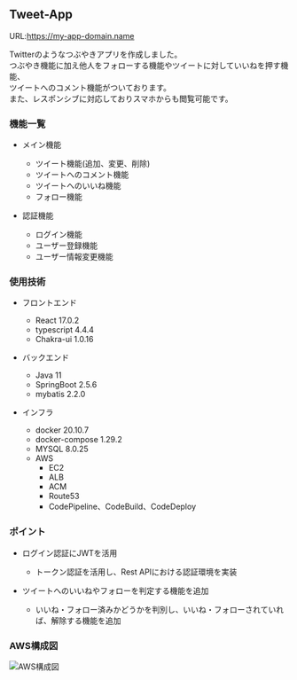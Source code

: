 ## Tweet-App

URL:https://my-app-domain.name

Twitterのようなつぶやきアプリを作成しました。  
つぶやき機能に加え他人をフォローする機能やツイートに対していいねを押す機能、  
ツイートへのコメント機能がついております。  
また、レスポンシブに対応しておりスマホからも閲覧可能です。

### 機能一覧
- メイン機能
  - ツイート機能(追加、変更、削除)
  - ツイートへのコメント機能
  - ツイートへのいいね機能
  - フォロー機能

- 認証機能
  - ログイン機能
  - ユーザー登録機能
  - ユーザー情報変更機能

### 使用技術
- フロントエンド
  - React 17.0.2
  - typescript 4.4.4
  - Chakra-ui 1.0.16

- バックエンド
  - Java 11
  - SpringBoot 2.5.6
  - mybatis 2.2.0

- インフラ
  - docker 20.10.7
  - docker-compose 1.29.2
  - MYSQL 8.0.25
  - AWS
    - EC2
    - ALB
    - ACM
    - Route53
    - CodePipeline、CodeBuild、CodeDeploy

### ポイント
- ログイン認証にJWTを活用
  - トークン認証を活用し、Rest APIにおける認証環境を実装

- ツイートへのいいねやフォローを判定する機能を追加
  - いいね・フォロー済みかどうかを判別し、いいね・フォローされていれば、解除する機能を追加

### AWS構成図
![AWS構成図](https://user-images.githubusercontent.com/95522385/147403840-76b84c93-1674-4d6a-a8ca-d49f89682814.png)
